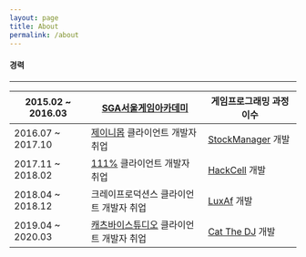 ```yaml
---
layout: page
title: About
permalink: /about
---
```


#### 경력

----------------------------

| 2015.02 ~ 2016.03 | <a href="https://sgaedu.co.kr/main/index.php?branch=seoul&smtg_ad=3058&NaPm=ct%3Dl11vtcm8%7Cci%3D0zS0001iwxzwSqrTz1i7%7Ctr%3Dbrnd%7Chk%3D4ae27d8b193ed40c3ff6218a79206b9dbad8be31" target="_blank">SGA서울게임아카데미</a> | 게임프로그래밍 과정 이수                                     |
| ----------------- | ------------------------------------------------------------ | ------------------------------------------------------------ |
| 2016.07 ~ 2017.10 | [제이니몹](http://www.zanymob.com/ninano/skin/index.html) 클라이언트 개발자 취업 | [StockManager](https://dtigerwing.github.io/projects/StockManager) 개발 |
| 2017.11 ~ 2018.02 | [111%](https://www.111percent.net/) 클라이언트 개발자 취업   | [HackCell](https://dtigerwing.github.io/projects/HackCell) 개발 |
| 2018.04 ~ 2018.12 | 크레이프로덕션스 클라이언트 개발자 취업                      | [LuxAf](https://dtigerwing.github.io/projects/LuxAf) 개발    |
| 2019.04 ~ 2020.03 | [캐츠바이스튜디오](https://catsbystudio.com/) 클라이언트 개발자 취업 | [Cat The DJ](https://dtigerwing.github.io/projects/Catthedj) 개발 |




